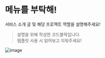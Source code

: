 # 메뉴를 부탁해!

서비스 소개 글 및 해당 프로젝트 역할을 설명해주세요!

> 설명을 위해 작성한 코드블럭입니다.  
> 템플릿 사용 시 읽어보고 지워주세요!

![image](https://github.com/dev-graft/menu-mate-server/assets/22608825/8b72461e-262d-4828-ad49-a49e62c6c1ea)
